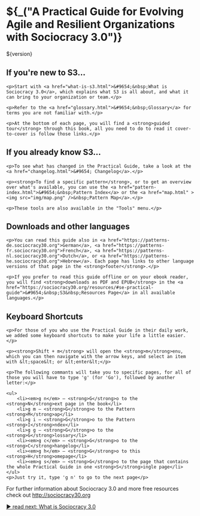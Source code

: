 # ${_("A Practical Guide for Evolving Agile and Resilient Organizations with Sociocracy 3.0")}

<p class="hp-version">${version}</p>

<div class="homepage-box hp-box1">
    <h2> If you're new to S3…</h2>

    <p>Start with <a href="what-is-s3.html">&#9654;&nbsp;What is Sociocracy 3.0</a>, which explains what S3 is all about, and what it can bring to your organization or team.</p>

    <p>Refer to the <a href="glossary.html">&#9654;&nbsp;Glossary</a> for terms you are not familiar with.</p>

    <p>At the bottom of each page, you will find a <strong>guided tour</strong> through this book, all you need to do to read it cover-to-cover is follow those links.</p>
</div>

<div class="homepage-box hp-box2">
    <h2>If you already know S3…</h2>

    <p>To see what has changed in the Practical Guide, take a look at the <a href="changelog.html">&#9654; Changelog</a>.</p>

    <p><strong>To find a specific pattern</strong>, or to get an overview over what's available, you can use the <a href="pattern-index.html">&#9654;&nbsp;Pattern Index</a> or the <a href="map.html" ><img src="img/map.png" />&nbsp;Pattern Map</a>.</p>

    <p>These tools are also available in the "Tools" menu.</p>
</div>

<div class="homepage-box hp-box3">
    <h2>Downloads and other languages</h2>

    <p>You can read this guide also in <a href="https://patterns-de.sociocracy30.org">German</a>, <a href="https://patterns-fr.sociocracy30.org">French</a>, <a href="https://patterns-nl.sociocracy30.org">Dutch</a>, or <a href="https://patterns-he.sociocracy30.org">Hebrew</a>. Each page has links to other language versions of that page in the <strong>footer</strong>.</p>

    <p>If you prefer to read this guide offline or on your ebook reader, you will find <strong>downloads as PDF and EPUB</strong> in the <a href="https://sociocracy30.org/resources/#se-practical-guide">&#9654;&nbsp;S3&nbsp;Resources Page</a> in all available languages.</p>
</div>

<div class="homepage-box hp-box4">
    <h2>Keyboard Shortcuts</h2>

    <p>For those of you who use the Practical Guide in their daily work, we added some keyboard shortcuts to make your life a little easier.</p>

    <p><strong>Shift + m</strong> will open the <strong>m</strong>enu, which you can then navigate with the arrow keys, and select an item with &lt;space&lt; or &lt;enter&lt;</p>

    <p>The following commants will take you to specific pages, for all of those you will have to type 'g' (for 'Go'), followed by another letter:</p>

    <ul>
        <li><em>g n</em> – <strong>G</strong>o to the <strong>N</strong>ext page in the book</li>
        <li>g m – <strong>G</strong>o to the Pattern <strong>M</strong>ap</li>
        <li>g i – <strong>G</strong>o to the Pattern <strong>I</strong>ndex</li>
        <li>g g – <strong>G</strong>o to the <strong>G</strong>lossary</li>
        <li><em>g c</em> – <strong>G</strong>o to the <strong>C</strong>hangelog</li>
        <li><em>g h</em> – <strong>G</strong>o to this <strong>H</strong>omepage</li>
        <li><em>g s</em> – <strong>G</strong>o to the page that contains the whole Practical Guide in one <strong>S</strong>ingle page</li>
    </ul>
    <p>Just try it, type 'g n' to go to the next page</p>
</div>

<p>For further information about Sociocracy 3.0 and more free resources check out <a href="http://sociocracy30.org">http://sociocracy30.org</a></p>

[&#9654; read next: What is Sociocracy 3.0](what-is-s3.html)

<script type="text/javascript">
  Mousetrap.bind('g n', function() {
    window.location.href = 'what-is-s3.html';
    return false;
  });
</script>
